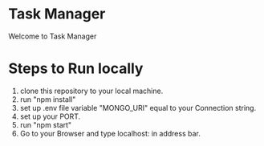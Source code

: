 # Task Manager
Welcome to Task Manager

# Steps to Run locally
1. clone this repository to your local machine.
2. run "npm install"
3. set up .env file variable "MONGO_URI" equal to your Connection string.
4. set up your PORT.
5. run "npm start"
6. Go to your Browser and type localhost:<PORT> in address bar.
